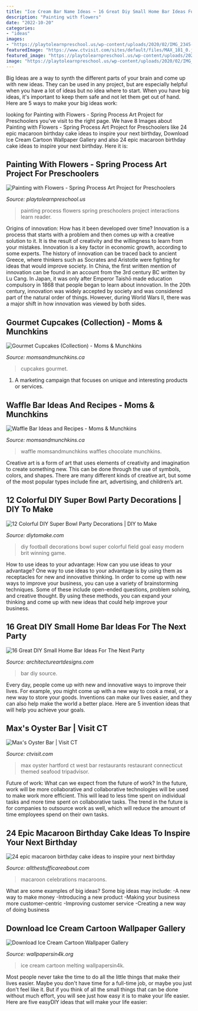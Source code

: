 ```yaml
---
title: "Ice Cream Bar Name Ideas ~ 16 Great Diy Small Home Bar Ideas For The Next Party"
description: "Painting with flowers"
date: "2022-10-20"
categories:
- "ideas"
images:
- "https://playtolearnpreschool.us/wp-content/uploads/2020/02/IMG_2345-3-scaled.jpg"
featuredImage: "https://www.ctvisit.com/sites/default/files/MAX_101_0.jpg"
featured_image: "https://playtolearnpreschool.us/wp-content/uploads/2020/02/IMG_2345-3-scaled.jpg"
image: "https://playtolearnpreschool.us/wp-content/uploads/2020/02/IMG_2345-3-scaled.jpg"
---
```



Big Ideas are a way to synth the different parts of your brain and come up with new ideas. They can be used in any project, but are especially helpful when you have a lot of ideas but no idea where to start. When you have big ideas, it's important to keep them safe and not let them get out of hand. Here are 5 ways to make your big ideas work: 

	

		
looking for Painting with Flowers - Spring Process Art Project for Preschoolers you've visit to the right page. We have 8 Images about Painting with Flowers - Spring Process Art Project for Preschoolers like 24 epic macaroon birthday cake ideas to inspire your next birthday, Download Ice Cream Cartoon Wallpaper Gallery and also 24 epic macaroon birthday cake ideas to inspire your next birthday. Here it is:
		
    
## Painting With Flowers - Spring Process Art Project For Preschoolers

<img loading=lazy src="https://playtolearnpreschool.us/wp-content/uploads/2020/02/IMG_2345-3-scaled.jpg" onerror="this.onerror=null;this.src='https://tse2.mm.bing.net/th?id=OIP.3etyJBzUd1ikDIXwPj9pmAHaJ4&amp;pid=15.1';" alt="Painting with Flowers - Spring Process Art Project for Preschoolers">

_Source: playtolearnpreschool.us_

>painting process flowers spring preschoolers project interactions learn reader. 

	

Origins of innovation: How has it been developed over time?
Innovation is a process that starts with a problem and then comes up with a creative solution to it. It is the result of creativity and the willingness to learn from your mistakes. Innovation is a key factor in economic growth, according to some experts. The history of innovation can be traced back to ancient Greece, where thinkers such as Socrates and Aristotle were fighting for ideas that would improve society. In China, the first written mention of innovation can be found in an account from the 3rd century BC written by Lu Cang. In Japan, it was only after Emperor Taishō made education compulsory in 1868 that people began to learn about innovation. In the 20th century, innovation was widely accepted by society and was considered part of the natural order of things. However, during World Wars II, there was a major shift in how innovation was viewed by both sides.

    
## Gourmet Cupcakes (Collection) - Moms &amp; Munchkins

<img loading=lazy src="https://www.momsandmunchkins.ca/wp-content/uploads/2014/09/gourmet-cupcakes-livelifesugar.jpg" onerror="this.onerror=null;this.src='https://tse4.mm.bing.net/th?id=OIP.BgN3nmmS8EJVsYP516wduAAAAA&amp;pid=15.1';" alt="Gourmet Cupcakes (Collection) - Moms &amp; Munchkins">

_Source: momsandmunchkins.ca_

>cupcakes gourmet. 

	

1. A marketing campaign that focuses on unique and interesting products or services.

    
## Waffle Bar Ideas And Recipes - Moms &amp; Munchkins

<img loading=lazy src="https://www.momsandmunchkins.ca/wp-content/uploads/2017/10/waffle-bar-3-683x1024.jpg" onerror="this.onerror=null;this.src='https://tse1.mm.bing.net/th?id=OIP.5J8qttnbF7Pq1DzCOH1BbQHaLG&amp;pid=15.1';" alt="Waffle Bar Ideas and Recipes - Moms &amp; Munchkins">

_Source: momsandmunchkins.ca_

>waffle momsandmunchkins waffles chocolate munchkins. 

	

Creative art is a form of art that uses elements of creativity and imagination to create something new. This can be done through the use of symbols, colors, and shapes. There are many different kinds of creative art, but some of the most popular types include fine art, advertising, and children’s art.

    
## 12 Colorful DIY Super Bowl Party Decorations | DIY To Make

<img loading=lazy src="http://www.diytomake.com/wp-content/uploads/2016/01/DIY-football-field-goal-posts-bleachers.jpg" onerror="this.onerror=null;this.src='https://tse2.mm.bing.net/th?id=OIP.5JwKjwuO9tOB3E4G8Uz02wHaKh&amp;pid=15.1';" alt="12 Colorful DIY Super Bowl Party Decorations | DIY to Make">

_Source: diytomake.com_

>diy football decorations bowl super colorful field goal easy modern brit winning game. 

	

How to use ideas to your advantage: How can you use ideas to your advantage?
One way to use ideas to your advantage is by using them as receptacles for new and innovative thinking. In order to come up with new ways to improve your business, you can use a variety of brainstorming techniques. Some of these include open-ended questions, problem solving, and creative thought. By using these methods, you can expand your thinking and come up with new ideas that could help improve your business.

    
## 16 Great DIY Small Home Bar Ideas For The Next Party

<img loading=lazy src="https://www.architectureartdesigns.com/wp-content/uploads/2015/05/347.jpg" onerror="this.onerror=null;this.src='https://tse4.mm.bing.net/th?id=OIP.qTqZfqwmLmWmakzlwJCINQHaKA&amp;pid=15.1';" alt="16 Great DIY Small Home Bar Ideas For The Next Party">

_Source: architectureartdesigns.com_

>bar diy source. 

	

Every day, people come up with new and innovative ways to improve their lives. For example, you might come up with a new way to cook a meal, or a new way to store your goods. Inventions can make our lives easier, and they can also help make the world a better place. Here are 5 invention ideas that will help you achieve your goals.

    
## Max&#039;s Oyster Bar | Visit CT

<img loading=lazy src="https://www.ctvisit.com/sites/default/files/MAX_101_0.jpg" onerror="this.onerror=null;this.src='https://tse1.mm.bing.net/th?id=OIP.VdzKwBOZLypt35InZrA8ZgHaFu&amp;pid=15.1';" alt="Max&#039;s Oyster Bar | Visit CT">

_Source: ctvisit.com_

>max oyster hartford ct west bar restaurants restaurant connecticut themed seafood tripadvisor. 

	

Future of work: What can we expect from the future of work?
In the future, work will be more collaborative and collaborative technologies will be used to make work more efficient. This will lead to less time spent on individual tasks and more time spent on collaborative tasks. The trend in the future is for companies to outsource work as well, which will reduce the amount of time employees spend on their own tasks.

    
## 24 Epic Macaroon Birthday Cake Ideas To Inspire Your Next Birthday

<img loading=lazy src="https://www.allthestufficareabout.com/wp-content/uploads/2019/03/macaron-cake-birthday-cake-drip-cake-ice-cream-birthday-cake-pastel-birthday-cake-unicorn-cake-4.jpg" onerror="this.onerror=null;this.src='https://tse2.mm.bing.net/th?id=OIP.P7rkiSYbmlymd_VTdCTXFAHaIj&amp;pid=15.1';" alt="24 epic macaroon birthday cake ideas to inspire your next birthday">

_Source: allthestufficareabout.com_

>macaroon celebrations macaroons. 

	

What are some examples of big ideas?
Some big ideas may include: 
-A new way to make money 
-Introducing a new product 
-Making your business more customer-centric 
-Improving customer service 
-Creating a new way of doing business

    
## Download Ice Cream Cartoon Wallpaper Gallery

<img loading=lazy src="http://www.wallpapersin4k.org/wp-content/uploads/2017/04/Ice-Cream-Cartoon-Wallpaper-18.jpg" onerror="this.onerror=null;this.src='https://tse2.mm.bing.net/th?id=OIP.xqaM7KyMewcV_QW9UAtimQHaGt&amp;pid=15.1';" alt="Download Ice Cream Cartoon Wallpaper Gallery">

_Source: wallpapersin4k.org_

>ice cream cartoon melting wallpapersin4k. 

	

Most people never take the time to do all the little things that make their lives easier. Maybe you don't have time for a full-time job, or maybe you just don't feel like it. But if you think of all the small things that can be done without much effort, you will see just how easy it is to make your life easier. Here are five easyDIY ideas that will make your life easier: 

